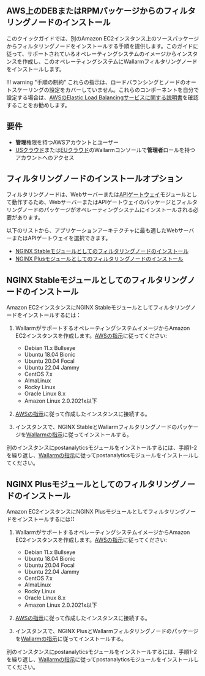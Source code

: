 AWS上のDEBまたはRPMパッケージからのフィルタリングノードのインストール
------

このクイックガイドでは、別のAmazon EC2インスタンス上のソースパッケージからフィルタリングノードをインストールする手順を提供します。このガイドに従って、サポートされているオペレーティングシステムのイメージからインスタンスを作成し、このオペレーティングシステムにWallarmフィルタリングノードをインストールします。

!!! warning "手順の制約"
    これらの指示は、ロードバランシングとノードのオートスケーリングの設定をカバーしていません。これらのコンポーネントを自分で設定する場合は、[AWSのElastic Load Balancingサービスに関する説明書](https://docs.aws.amazon.com/elasticloadbalancing/latest/userguide/what-is-load-balancing.html)を確認することをお勧めします。

## 要件

* **管理**権限を持つAWSアカウントとユーザー
* [USクラウド](https://us1.my.wallarm.com/)または[EUクラウド](https://my.wallarm.com/)のWallarmコンソールで**管理者**ロールを持つアカウントへのアクセス

## フィルタリングノードのインストールオプション

フィルタリングノードは、Webサーバーまたは[APIゲートウェイ](https://www.wallarm.com/what/the-concept-of-an-api-gateway)モジュールとして動作するため、WebサーバーまたはAPIゲートウェイのパッケージとフィルタリングノードのパッケージがオペレーティングシステムにインストールされる必要があります。

以下のリストから、アプリケーションアーキテクチャに最も適したWebサーバーまたはAPIゲートウェイを選択できます。

* [NGINX Stableモジュールとしてのフィルタリングノードのインストール](＃installing-the-filtering-node-as-the-nginx-stable-module)
* [NGINX Plusモジュールとしてのフィルタリングノードのインストール](＃installing-the-filtering-node-as-the-nginx-plus-module)

## NGINX Stableモジュールとしてのフィルタリングノードのインストール

Amazon EC2インスタンスにNGINX Stableモジュールとしてフィルタリングノードをインストールするには：

1. WallarmがサポートするオペレーティングシステムイメージからAmazon EC2インスタンスを作成します。[AWSの指示](https://docs.aws.amazon.com/AWSEC2/latest/UserGuide/EC2_GetStarted.html#ec2-launch-instance)に従ってください:

    * Debian 11.x Bullseye
    * Ubuntu 18.04 Bionic
    * Ubuntu 20.04 Focal
    * Ubuntu 22.04 Jammy
    * CentOS 7.x
    * AlmaLinux
    * Rocky Linux
    * Oracle Linux 8.x
    * Amazon Linux 2.0.2021x以下
2. [AWSの指示](https://docs.aws.amazon.com/AWSEC2/latest/UserGuide/AccessingInstances.html)に従って作成したインスタンスに接続する。
3. インスタンスで、NGINX StableとWallarmフィルタリングノードのパッケージを[Wallarmの指示](../../../installation/nginx/dynamic-module.md)に従ってインストールする。

別のインスタンスにpostanalyticsモジュールをインストールするには、手順1-2を繰り返し、[Wallarmの指示](../../../admin-en/installation-postanalytics-en.md)に従ってpostanalyticsモジュールをインストールしてください。

## NGINX Plusモジュールとしてのフィルタリングノードのインストール

Amazon EC2インスタンスにNGINX Plusモジュールとしてフィルタリングノードをインストールするには⠿

1. WallarmがサポートするオペレーティングシステムイメージからAmazon EC2インスタンスを作成します。[AWSの指示](https://docs.aws.amazon.com/AWSEC2/latest/UserGuide/EC2_GetStarted.html#ec2-launch-instance)に従ってください:

    * Debian 11.x Bullseye
    * Ubuntu 18.04 Bionic
    * Ubuntu 20.04 Focal
    * Ubuntu 22.04 Jammy
    * CentOS 7.x
    * AlmaLinux
    * Rocky Linux
    * Oracle Linux 8.x
    * Amazon Linux 2.0.2021x以下
2. [AWSの指示](https://docs.aws.amazon.com/AWSEC2/latest/UserGuide/AccessingInstances.html)に従って作成したインスタンスに接続する。
3. インスタンスで、NGINX PlusとWallarmフィルタリングノードのパッケージを[Wallarmの指示](../../../installation/nginx/dynamic-module.md)に従ってインストールする。

別のインスタンスにpostanalyticsモジュールをインストールするには、手順1-2を繰り返し、[Wallarmの指示](../../../admin-en/installation-postanalytics-en.md)に従ってpostanalyticsモジュールをインストールしてください。